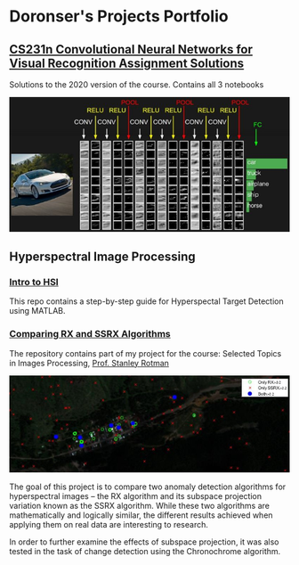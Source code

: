 # Doronser's Projects Portfolio


## [CS231n Convolutional Neural Networks for Visual Recognition Assignment Solutions](https://github.com/doronser/CS231n)
Solutions to the 2020 version of the course. Contains all 3 notebooks

![CNN](imgs/convnet_small.jpeg)



## Hyperspectral Image Processing
### [Intro to HSI](https://github.com/doronser/Debbi-s-Cube)
This repo contains a step-by-step guide for Hyperspectal Target Detection using MATLAB.


### [Comparing RX and SSRX Algorithms](https://github.com/doronser/SSRX_project)
The repository contains part of my project for the course:
Selected Topics in Images Processing, [Prof. Stanley Rotman](http://www.ee.bgu.ac.il/~srotman/)

![RIT Results](imgs/cover.jpg)

The goal of this project is to compare two anomaly detection algorithms for hyperspectral images – the RX algorithm and its subspace projection variation known as the SSRX algorithm. While these two algorithms are mathematically and logically similar, the different results achieved when applying them on real data are interesting to research.

In order to further examine the effects of subspace projection, it was also tested in the task of change detection using the Chronochrome algorithm.


